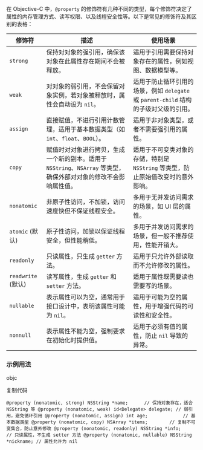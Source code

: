 在 Objective-C 中，`@property` 的修饰符有几种不同的类型，每个修饰符决定了属性的内存管理方式、读写权限、以及线程安全性等。以下是常见的修饰符及其区别的表格：

| 修饰符              | 描述                                                                  | 使用场景                                                     |
| ---------------- | ------------------------------------------------------------------- | -------------------------------------------------------- |
| `strong`         | 保持对对象的强引用，确保该对象在此属性存在期间不会被释放。                                       | 适用于引用需要保持对象存在的属性，例如视图、数据模型等。                             |
| `weak`           | 对对象的弱引用，不会保留对象实例，若对象被释放时，属性会自动设为 `nil`。                             | 适用于防止循环引用的场景，例如 `delegate` 或 `parent-child` 结构的子级对父级的引用。 |
| `assign`         | 直接赋值，不进行引用计数管理，适用于基本数据类型（如 `int`、`float`、`BOOL`）。                   | 适用于非对象类型，或者不需要强引用的属性。                                    |
| `copy`           | 赋值时对对象进行拷贝，生成一个新的副本。适用于 `NSString`、`NSArray` 等类型，确保外部对对象的修改不会影响属性值。 | 适用于不可变类对象的存储，特别是 `NSString` 等类型，防止原始值改变时的意外影响。           |
| `nonatomic`      | 非原子性访问，不加锁，访问速度快但不保证线程安全。                                           | 多用于无并发访问需求的场景，如 UI 层的属性。                                 |
| `atomic` (默认)    | 原子性访问，加锁以保证线程安全，但性能稍低。                                              | 多用于并发访问需求的场景，但一般不推荐使用，性能开销大。                             |
| `readonly`       | 只读属性，只生成 `getter` 方法。                                               | 适用于只允许外部读取而不允许修改的属性。                                     |
| `readwrite` (默认) | 读写属性，生成 `getter` 和 `setter` 方法。                                     | 适用于属性既需要读也需要写的场景。                                        |
| `nullable`       | 表示属性可以为空，通常用于接口设计中，表明该属性可能为 `nil`。                                  | 适用于可能为空的属性，用于增强代码的可读性和安全性。                               |
| `nonnull`        | 表示属性不能为空，强制要求在初始化时提供值。                                              | 适用于必须有值的属性，防止 `nil` 导致的异常。                               |

### 示例用法

objc

复制代码

```
@property (nonatomic, strong) NSString *name;      // 保持对象存在，适合 NSString 等 @property (nonatomic, weak) id<Delegate> delegate; // 弱引用，避免循环引用 @property (nonatomic, assign) int age;             // 基本数据类型 @property (nonatomic, copy) NSArray *items;        // 复制不可变集合，防止意外修改 @property (nonatomic, readonly) NSString *info;    // 只读属性，不生成 setter 方法 @property (nonatomic, nullable) NSString *nickname; // 属性允许为 nil
```